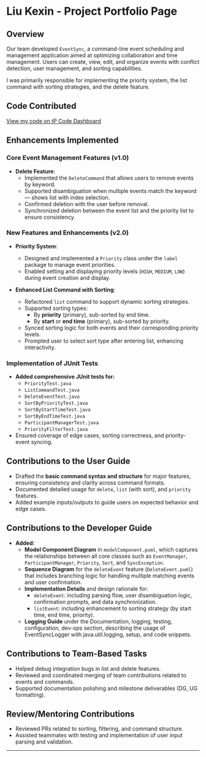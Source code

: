 # Liu Kexin - Project Portfolio Page

## Overview
Our team developed `EventSync`, a command-line event scheduling and management application aimed at optimizing 
collaboration and time management. Users can create, view, edit, and organize events with conflict detection, 
user management, and sorting capabilities.

I was primarily responsible for implementing the priority system, the list command with sorting strategies, and the delete feature.


## Code Contributed
[View my code on tP Code Dashboard](https://nus-cs2113-ay2425s2.github.io/tp-dashboard/?search=Lydialkx&sort=groupTitle%20dsc&sortWithin=title&since=2025-02-21&timeframe=commit&mergegroup=&groupSelect=groupByRepos&breakdown=true&checkedFileTypes=docs~functional-code~test-code~other)

## Enhancements Implemented
### Core Event Management Features (v1.0)
- **Delete Feature**:
    - Implemented the `DeleteCommand` that allows users to remove events by keyword.
    - Supported disambiguation when multiple events match the keyword — shows list with index selection.
    - Confirmed deletion with the user before removal.
    - Synchronized deletion between the event list and the priority list to ensure consistency.

### New Features and Enhancements (v2.0)
- **Priority System**:
    - Designed and implemented a `Priority` class under the `label` package to manage event priorities.
    - Enabled setting and displaying priority levels (`HIGH`, `MEDIUM`, `LOW`) during event creation and display.

- **Enhanced List Command with Sorting**:
    - Refactored `list` command to support dynamic sorting strategies.
    - Supported sorting types:
      - By **priority** (primary), sub-sorted by end time.
      - By **start** or **end time** (primary), sub-sorted by priority.
    - Synced sorting logic for both events and their corresponding priority levels.
    - Prompted user to select sort type after entering list, enhancing interactivity.


### Implementation of JUnit Tests
- **Added comprehensive JUnit tests for:**
    - `PriorityTest.java`
    - `ListCommandTest.java`
    - `DeleteEventTest.java`
    - `SortByPriorityTest.java`
    - `SortByStartTimeTest.java`
    - `SortByEndTimeTest.java`
    - `ParticipantManagerTest.java`
    - `PriorityFilterTest.java`
- Ensured coverage of edge cases, sorting correctness, and priority-event syncing.

## Contributions to the User Guide
- Drafted the **basic command syntax and structure** for major features, ensuring consistency and clarity across command formats.
- Documented detailed usage for `delete`, `list` (with sort), and `priority` features.
- Added example inputs/outputs to guide users on expected behavior and edge cases.

## Contributions to the Developer Guide
- **Added:**
   - **Model Component Diagram** in `modelComponent.puml`, which captures the relationships between all core classes such 
  as `EventManager`, `ParticipantManager`, `Priority`, `Sort`, and `SyncException`.
   - **Sequence Diagram** for the `deleteEvent` feature (`DeleteEvent.puml`) that includes branching logic for 
  handling multiple matching events and user confirmation.
   - **Implementation Details** and design rationale for:
     - `deleteEvent`: including parsing flow, user disambiguation logic, confirmation prompts, and data synchronization.
     - `listEvent`: including enhancement to sorting strategy (by start time, end time, priority).
   - **Logging Guide** under the Documentation, logging, testing, configuration, dev-ops section, describing 
  the usage of EventSyncLogger with java.util.logging, setup, and code snippets.

## Contributions to Team-Based Tasks
- Helped debug integration bugs in list and delete features.
- Reviewed and coordinated merging of team contributions related to events and commands.
- Supported documentation polishing and milestone deliverables (DG, UG formatting).

## Review/Mentoring Contributions
- Reviewed PRs related to sorting, filtering, and command structure.
- Assisted teammates with testing and implementation of user input parsing and validation.

---